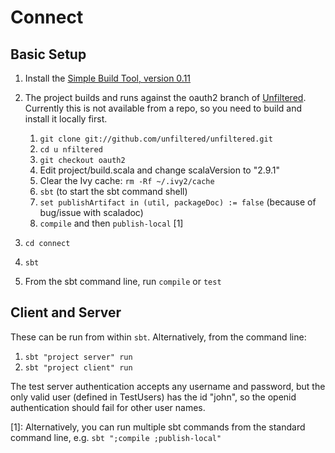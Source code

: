 Connect
========

Basic Setup
------------

1. Install the [Simple Build Tool, version 0.11](https://github.com/harrah/xsbt/wiki/Setup)

2. The project builds and runs against the oauth2 branch of [Unfiltered](https://github.com/unfiltered/unfiltered).
Currently this is not available from a repo, so you need to build and install it locally first.
   1. `git clone git://github.com/unfiltered/unfiltered.git`
   2. `cd u nfiltered`
   3. `git checkout oauth2`
   4. Edit project/build.scala and change scalaVersion to "2.9.1"
   5. Clear the Ivy cache: `rm -Rf ~/.ivy2/cache`
   6. `sbt` (to start the sbt command shell)
   7. `set publishArtifact in (util, packageDoc) := false` (because of bug/issue with scaladoc)
   8. `compile` and then `publish-local` [1]

3. `cd connect`
4. `sbt`
5. From the sbt command line, run `compile` or `test`

Client and Server
------------------

These can be run from within `sbt`. Alternatively, from the command line:

1. `sbt "project server" run`
2. `sbt "project client" run`

The test server authentication accepts any username and password, but the only valid user (defined in TestUsers) has the
id "john", so the openid authentication should fail for other user names.

[1]: Alternatively, you can run multiple sbt commands from the standard command line, e.g. `sbt ";compile ;publish-local"`
